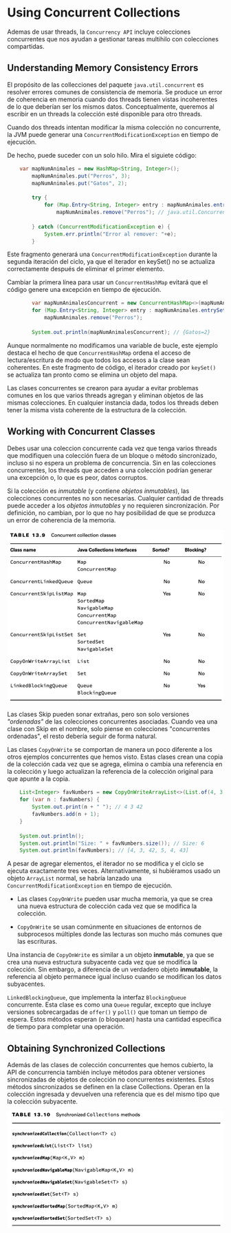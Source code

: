 # Using Concurrent Collections

Ademas de usar threads, la `Concurrency API` incluye colecciones concurrentes que nos ayudan a gestionar tareas
multihilo con colecciones compartidas.

## Understanding Memory Consistency Errors

El propósito de las collecciones del paquete `java.util.concurrent` es resolver errores comunes de consistencia de memoria. Se produce un error de coherencia en memoria cuando dos threads tienen vistas incoherentes de lo que deberían ser los mismos datos. Conceptualmente, queremos al escribir en un threads la colección esté disponible para otro threads.

Cuando dos threads intentan modificar la misma colección no concurrente, la JVM puede generar una `ConcurrentModificationException` en tiempo de ejecución. 

De hecho, puede suceder con un solo hilo. Mira el siguiete código:

```java
    var mapNumAnimales = new HashMap<String, Integer>();
		mapNumAnimales.put("Perros", 3);
		mapNumAnimales.put("Gatos", 2);

		try {
			for (Map.Entry<String, Integer> entry : mapNumAnimales.entrySet()) 
				mapNumAnimales.remove("Perros"); // java.util.ConcurrentModificationException
			
		} catch (ConcurrentModificationException e) {
			System.err.println("Error al remover: "+e);
		}
```

Este fragmento generará una `ConcurrentModificationException` durante la segunda iteración del ciclo, ya que el iterador en keySet() no se actualiza correctamente después de eliminar el primer elemento.

Cambiar la primera línea para usar un `ConcurrentHashMap` evitará que el código genere una excepción en tiempo de ejecución.

```java
    	var mapNumAnimalesConcurrent = new ConcurrentHashMap<>(mapNumAnimales);
		for (Map.Entry<String, Integer> entry : mapNumAnimales.entrySet()) 
			mapNumAnimales.remove("Perros");
		
		System.out.println(mapNumAnimalesConcurrent); // {Gatos=2}

```

Aunque normalmente no modificamos una variable de bucle, este ejemplo destaca el hecho de que `ConcurrentHashMap` ordena el acceso de lectura/escritura de modo que todos los accesos a la clase sean coherentes. En este fragmento de código, el iterador creado por `keySet()` se actualiza tan pronto como se elimina un objeto del mapa.

Las clases concurrentes se crearon para ayudar a evitar problemas comunes en los que varios threads agregan y eliminan objetos de las mismas colecciones. En cualquier instancia dada, todos los threads deben tener la misma vista coherente de la estructura de la colección.

## Working with Concurrent Classes

Debes usar una coleccion concurrente cada vez que tenga varios threads que modifiquen una colección fuera de un bloque o método sincronizado, incluso si no espera un problema de concurrencia. Sin en las colecciones concurrentes, los threads que acceden a una colección podrían generar una excepción o, lo que es peor, datos corruptos.

Si la colección es *inmutable* (y contiene *objetos inmutables*), las colecciones concurrentes no son necesarias. Cualquier cantidad de threads puede acceder a los *objetos inmutables* y no requieren sincronización. Por definición, no cambian, por lo que no hay posibilidad de que se produzca un error de coherencia de la memoria.

![](resources/FigureCol1.JPG)

Las clases Skip pueden sonar extrañas, pero son solo versiones *"ordenadas"* de las colecciones concurrentes asociadas. Cuando vea una clase con Skip en el nombre, solo piense en colecciones "concurrentes ordenadas", el resto debería seguir de forma natural.

Las clases `CopyOnWrite` se comportan de manera un poco diferente a los otros ejemplos concurrentes que hemos visto. Estas clases crean una copia de la colección cada vez que se agrega, elimina o cambia una referencia en la colección y luego actualizan la referencia de la colección original para que apunte a la copia.

```java
    List<Integer> favNumbers = new CopyOnWriteArrayList<>(List.of(4, 3, 42));
    for (var n : favNumbers) {
        System.out.print(n + " "); // 4 3 42
        favNumbers.add(n + 1);
    }

    System.out.println();
    System.out.println("Size: " + favNumbers.size()); // Size: 6
    System.out.println(favNumbers); // [4, 3, 42, 5, 4, 43]
```

A pesar de agregar elementos, el iterador no se modifica y el ciclo se ejecuta exactamente tres veces. Alternativamente, si hubiéramos usado un objeto `ArrayList` normal, se habría lanzado una `ConcurrentModificationException` en tiempo de ejecución. 

- Las clases `CopyOnWrite` pueden usar mucha memoria, ya que se crea una nueva estructura de colección cada vez que se modifica la colección. 

- `CopyOnWrite` se usan comúnmente en situaciones de entornos de subprocesos múltiples donde las lecturas son mucho más comunes que las escrituras.

Una instancia de `CopyOnWrite` es similar a un objeto **inmutable**, ya que se crea una nueva estructura subyacente cada vez que se modifica la colección. Sin embargo, a diferencia de un verdadero objeto **inmutable**, la referencia al objeto permanece igual incluso cuando se modifican los datos subyacentes.

`LinkedBlockingQueue`, que implementa la interfaz `BlockingQueue` concurrente. Esta clase es como una `Queue` regular, excepto que incluye versiones sobrecargadas de `offer()` y `poll()` que toman un tiempo de espera. Estos métodos esperan (o bloquean) hasta una cantidad específica de tiempo para completar una operación.

## Obtaining Synchronized Collections

Además de las clases de colección concurrentes que hemos cubierto, la API de concurrencia también incluye métodos para obtener versiones sincronizadas de objetos de colección no concurrentes existentes. Estos métodos sincronizados se definen en la clase Collections. Operan en la colección ingresada y devuelven una referencia que es del mismo tipo que la colección subyacente.

![](resources/FigureCol2.JPG)
